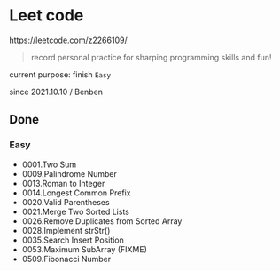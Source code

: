 # Leet code

https://leetcode.com/z2266109/

> record personal practice for sharping programming skills and fun!

current purpose: finish `Easy`

since 2021.10.10 / Benben

## Done

### Easy

- 0001.Two Sum
- 0009.Palindrome Number
- 0013.Roman to Integer
- 0014.Longest Common Prefix
- 0020.Valid Parentheses
- 0021.Merge Two Sorted Lists
- 0026.Remove Duplicates from Sorted Array
- 0028.Implement strStr()
- 0035.Search Insert Position
- 0053.Maximum SubArray (FIXME)
- 0509.Fibonacci Number
